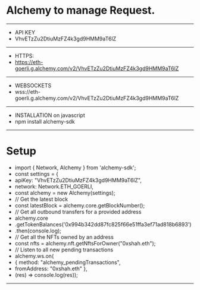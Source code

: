 # Alchemy to manage Request.

-----------------------------------------------------------------------------------
* API KEY
* VhvETzZu2DtiuMzFZ4k3gd9HMM9aT6lZ

-----------------------------------------------------------------------------------
* HTTPS:
* https://eth-goerli.g.alchemy.com/v2/VhvETzZu2DtiuMzFZ4k3gd9HMM9aT6lZ

-----------------------------------------------------------------------------------
* WEBSOCKETS
* wss://eth-goerli.g.alchemy.com/v2/VhvETzZu2DtiuMzFZ4k3gd9HMM9aT6lZ

-----------------------------------------------------------------------------------
* INSTALLATION on javascript
* npm install alchemy-sdk

-----------------------------------------------------------------------------------
# Setup
* import { Network, Alchemy } from 'alchemy-sdk';
* const settings = {
*    apiKey: "VhvETzZu2DtiuMzFZ4k3gd9HMM9aT6lZ",
*    network: Network.ETH_GOERLI,
* const alchemy = new Alchemy(settings);
* // Get the latest block
* const latestBlock = alchemy.core.getBlockNumber();
* // Get all outbound transfers for a provided address
* alchemy.core
*    .getTokenBalances('0x994b342dd87fc825f66e51ffa3ef71ad818b6893')
*    .then(console.log);
* // Get all the NFTs owned by an address
* const nfts = alchemy.nft.getNftsForOwner("0xshah.eth");
* // Listen to all new pending transactions
* alchemy.ws.on(
*    { method: "alchemy_pendingTransactions",
*    fromAddress: "0xshah.eth" },
*    (res) => console.log(res));
-----------------------------------------------------------------------------------
